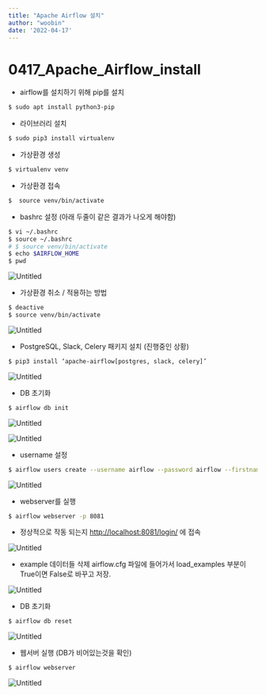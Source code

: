 ```yaml
---
title: "Apache Airflow 설치"
author: "woobin"
date: '2022-04-17'
---
```


# 0417_Apache_Airflow_install

- airflow를 설치하기 위해 pip를 설치

```bash
$ sudo apt install python3-pip
```

- 라이브러리 설치

```bash
$ sudo pip3 install virtualenv
```

- 가상환경 생성

```bash
$ virtualenv venv
```

- 가상환경 접속

```bash
$  source venv/bin/activate
```

- bashrc 설정 (아래 두줄이 같은 결과가 나오게 해야함)

```bash
$ vi ~/.bashrc
$ source ~/.bashrc
# $ source venv/bin/activate
$ echo $AIRFLOW_HOME
$ pwd
```

![Untitled](/Images/0417_Apache_Airflow_install/Untitled.png)

- 가상환경 취소 / 적용하는 방법

```bash
$ deactive
$ source venv/bin/activate
```

![Untitled](/Images/0417_Apache_Airflow_install/Untitled%201.png)

- PostgreSQL, Slack, Celery 패키지 설치 (진행중인 상황)

```bash
$ pip3 install ‘apache-airflow[postgres, slack, celery]’
```

![Untitled](/Images/0417_Apache_Airflow_install/Untitled%202.png)

- DB 초기화

```bash
$ airflow db init
```

![Untitled](/Images/0417_Apache_Airflow_install/Untitled%203.png)

![Untitled](/Images/0417_Apache_Airflow_install/Untitled%204.png)

- username 설정

```bash
$ airflow users create --username airflow --password airflow --firstname name --lastname airflow --role Admin --email my@email.com
```

![Untitled](/Images/0417_Apache_Airflow_install/Untitled%205.png)

- webserver를 실행

```bash
$ airflow webserver -p 8081
```

- 정상적으로 작동 되는지  [http://localhost:8081/login/](http://localhost:8081/login/) 에 접속

![Untitled](/Images/0417_Apache_Airflow_install/Untitled%206.png)

- example 데이터들 삭제
airflow.cfg 파일에 들어가서 load_examples 부분이 True이면 False로 바꾸고 저장.

![Untitled](/Images/0417_Apache_Airflow_install/Untitled%207.png)

- DB 초기화

```bash
$ airflow db reset
```

![Untitled](/Images/0417_Apache_Airflow_install/Untitled%208.png)

- 웹서버 실행 (DB가 비어있는것을 확인)

```bash
$ airflow webserver
```

![Untitled](/Images/0417_Apache_Airflow_install/Untitled%209.png)